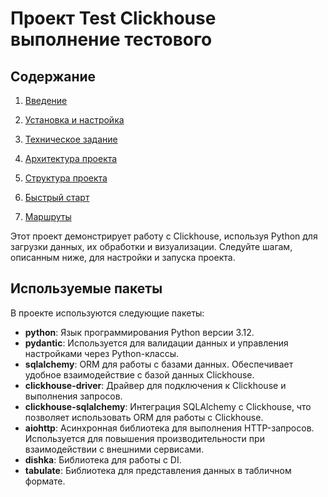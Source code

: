 # Проект Test Clickhouse выполнение тестового 

## Содержание
1. [Введение](docs/1_introduction.md)

2. [Установка и настройка](docs/2_setup.md)

3. [Техническое задание](docs/3_specification.md)

4. [Архитектура проекта](docs/4_architecture.md)

5. [Структура проекта](docs/5_project_structure.md)

6. [Быстрый старт](docs/6_quick_start.md)

7. [Маршруты](docs/7_routes.md)


Этот проект демонстрирует работу с Clickhouse, используя Python для загрузки данных, их обработки и визуализации. Следуйте шагам, описанным ниже, для настройки и запуска проекта.

## Используемые пакеты

В проекте используются следующие пакеты:

- **python**: Язык программирования Python версии 3.12.
- **pydantic**: Используется для валидации данных и управления настройками через Python-классы.
- **sqlalchemy**: ORM для работы с базами данных. Обеспечивает удобное взаимодействие с базой данных Clickhouse.
- **clickhouse-driver**: Драйвер для подключения к Clickhouse и выполнения запросов.
- **clickhouse-sqlalchemy**: Интеграция SQLAlchemy с Clickhouse, что позволяет использовать ORM для работы с Clickhouse.
- **aiohttp**: Асинхронная библиотека для выполнения HTTP-запросов. Используется для повышения производительности при взаимодействии с внешними сервисами.
- **dishka**: Библиотека для работы с DI.
- **tabulate**: Библиотека для представления данных в табличном формате.